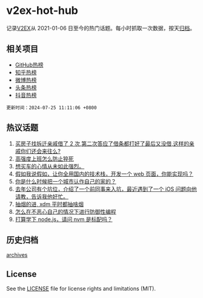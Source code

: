 # v2ex-hot-hub

 记录[V2EX](https://www.v2ex.com/)从 2021-01-06 日至今的热门话题。每小时抓取一次数据，按天[归档](archives)。
 
 ## 相关项目

- [GitHub热榜](https://github.com/lonnyzhang423/github-hot-hub)
- [知乎热榜](https://github.com/lonnyzhang423/zhihu-hot-hub)
- [微博热榜](https://github.com/lonnyzhang423/weibo-hot-hub)
- [头条热榜](https://github.com/lonnyzhang423/toutiao-hot-hub)
- [抖音热榜](https://github.com/lonnyzhang423/douyin-hot-hub)


 `更新时间：2024-07-25 11:11:06 +0800`

## 热议话题

1. [买房子找拆迁亲戚借了 2 次,第二次答应了借条都打好了最后又没借,这样的亲戚你们还会来往么?](https://www.v2ex.com/t/1059724)
1. [高强度上班怎么防止猝死](https://www.v2ex.com/t/1059663)
1. [想买车的心情从未如此强烈。](https://www.v2ex.com/t/1059802)
1. [假如我说假如，让你全用国内的技术栈，开发一个 web 页面，你能实现吗？](https://www.v2ex.com/t/1059754)
1. [你是什么时候把一个城市认作自己的家的？](https://www.v2ex.com/t/1059771)
1. [去年公司有个坑位，介绍了一个前同事来入坑，最近遇到了一个 iOS 问题向他请教，告诉我他好忙。](https://www.v2ex.com/t/1059706)
1. [抽烟的进, xdm 平时都抽啥烟](https://www.v2ex.com/t/1059875)
1. [怎么在不恶心自己的情况下进行防御性编程](https://www.v2ex.com/t/1059747)
1. [打算学下 node.js，请问 nvm 是标配吗？](https://www.v2ex.com/t/1059859)

## 历史归档

[archives](archives)

## License

See the [LICENSE](LICENSE) file for license rights and limitations (MIT).
